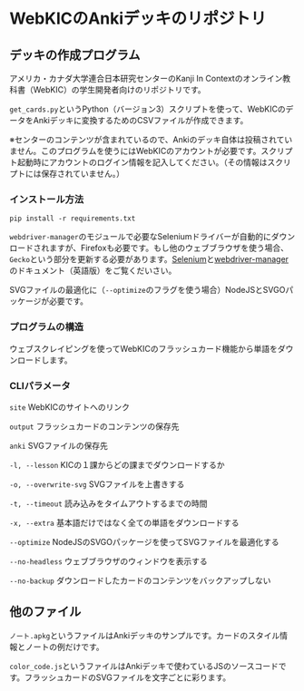 
# WebKICのAnkiデッキのリポジトリ

## デッキの作成プログラム

アメリカ・カナダ大学連合日本研究センターのKanji In Contextのオンライン教科書（WebKIC）の学生開発者向けのリポジトリです。

`get_cards.py`というPython（バージョン3）スクリプトを使って、WebKICのデータをAnkiデッキに変換するためのCSVファイルが作成できます。

※センターのコンテンツが含まれているので、Ankiのデッキ自体は投稿されていません。このプログラムを使うにはWebKICのアカウントが必要です。スクリプト起動時にアカウントのログイン情報を記入してください。（その情報はスクリプトには保存されていません。）

### インストール方法

`pip install -r requirements.txt`

`webdriver-manager`のモジュールで必要なSeleniumドライバーが自動的にダウンロードされますが、Firefoxも必要です。もし他のウェブブラウザを使う場合、`Gecko`という部分を更新する必要があります。[Selenium](https://selenium-python.readthedocs.io/api.html)と[webdriver-manager](https://pypi.org/project/webdriver-manager/)のドキュメント（英語版）をご覧くだいさい。

SVGファイルの最適化に（`--optimize`のフラグを使う場合）NodeJSとSVGOパッケージが必要です。

### プログラムの構造

ウェブスクレイピングを使ってWebKICのフラッシュカード機能から単語をダウンロードします。

### CLIパラメータ

`site` WebKICのサイトへのリンク

`output` フラッシュカードのコンテンツの保存先

`anki` SVGファイルの保存先

`-l, --lesson` KICの１課からどの課までダウンロードするか

`-o, --overwrite-svg` SVGファイルを上書きする

`-t, --timeout` 読み込みをタイムアウトするまでの時間

`-x, --extra` 基本語だけではなく全ての単語をダウンロードする

`--optimize` NodeJSのSVGOパッケージを使ってSVGファイルを最適化する

`--no-headless` ウェブブラウザのウィンドウを表示する

`--no-backup` ダウンロードしたカードのコンテンツをバックアップしない

## 他のファイル

`ノート.apkg`というファイルはAnkiデッキのサンプルです。カードのスタイル情報とノートの例だけです。

`color_code.js`というファイルはAnkiデッキで使わているJSのソースコードです。フラッシュカードのSVGファイルを文字ごとに彩ります。
